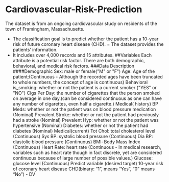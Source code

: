 # Cardiovascular-Risk-Prediction
The dataset is from an ongoing cardiovascular study on residents of the town of Framingham, Massachusetts.

* The classification goal is to predict whether the patient has a 10-year risk of future coronary heart disease (CHD). = The dataset provides the patients’ information.
* It includes over 4,000 records and 15 attributes.
##Variables
Each attribute is a potential risk factor. There are both demographic, behavioral, and medical risk factors.
###Data Description
####Demographic
Sex: male or female("M" or "F")
Age: Age of the patient;(Continuous - Although the recorded ages have been truncated to whole numbers, the concept of age is continuous) Behavioral
is_smoking: whether or not the patient is a current smoker ("YES" or "NO")
Cigs Per Day: the number of cigarettes that the person smoked on average in one day.(can be considered continuous as one can have any number of cigarettes, even half a cigarette.) Medical( history)
BP Meds: whether or not the patient was on blood pressure medication (Nominal)
Prevalent Stroke: whether or not the patient had previously had a stroke (Nominal)
Prevalent Hyp: whether or not the patient was hypertensive (Nominal)
Diabetes: whether or not the patient had diabetes (Nominal) Medical(current)
Tot Chol: total cholesterol level (Continuous)
Sys BP: systolic blood pressure (Continuous)
Dia BP: diastolic blood pressure (Continuous)
BMI: Body Mass Index (Continuous)
Heart Rate: heart rate (Continuous - In medical research, variables such as heart rate though in fact discrete, yet are considered continuous because of large number of possible values.)
Glucose: glucose level (Continuous) Predict variable (desired target)
10-year risk of coronary heart disease CHD(binary: “1”, means “Yes”, “0” means “No”) - DV

